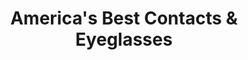 ---
title: "America's Best Contacts & Eyeglasses"
url: /shakopee/americas-best-contacts-and-eyeglasses/
shop: optician
---